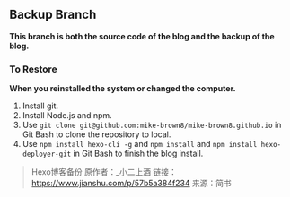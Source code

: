 ## Backup Branch
**This branch is both the source code of the blog and the backup of the blog.**

### To Restore
**When you reinstalled the system or changed the computer.**

1. Install git.
2. Install Node.js and npm.
3. Use `git clone git@github.com:mike-brown8/mike-brown8.github.io` in Git Bash to clone the repository to local.
4. Use `npm install hexo-cli -g` and `npm install` and `npm install hexo-deployer-git` in Git Bash to finish the blog install.

> Hexo博客备份
> 原作者：_小二上酒
> 链接：https://www.jianshu.com/p/57b5a384f234
> 来源：简书